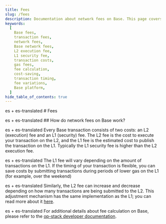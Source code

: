 ```yaml
---
title: Fees
slug: /fees
description: Documentation about network fees on Base. This page covers details of the two-component cost system involving L2 execution fees and L1 security fees, and offers insights on fee variations and cost-saving strategies.
keywords:
  [
    Base fees,
    transaction fees,
    network fees,
    Base network fees,
    L2 execution fee,
    L1 security fee,
    transaction costs,
    gas fees,
    fee calculation,
    cost-saving,
    transaction timing,
    fee variations,
    Base platform,
  ]
hide_table_of_contents: true
---
```


es + es-translated # Fees

es + es-translated ## How do network fees on Base work?

es + es-translated Every Base transaction consists of two costs: an L2 (execution) fee and an L1
(security) fee. The L2 fee is the cost to execute your transaction on the L2,
and the L1 fee is the estimated cost to publish the transaction on the L1.
Typically the L1 security fee is higher than the L2 execution fee.

es + es-translated The L1 fee will vary depending on the amount of transactions on the L1. If the
timing of your transaction is flexible, you can save costs by submitting
transactions during periods of lower gas on the L1 (for example, over the
weekend)

es + es-translated Similarly, the L2 fee can increase and decrease depending on how many
transactions are being submitted to the L2. This adjustment mechanism has the
same implementation as the L1; you can read more about it
[here](https://help.coinbase.com/en/coinbase/getting-started/crypto-education/eip-1559).

es + es-translated For additional details about fee calculation on Base, please refer to the
[op-stack developer
documentation](https://community.optimism.io/docs/developers/build/transaction-fees/).